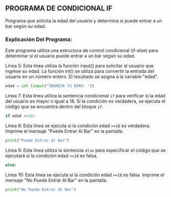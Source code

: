 ## PROGRAMA DE CONDICIONAL IF
Programa que solicita la edad del usuario y determina si puede entrar a un bar según su edad.
### Explicación Del Programa:
Este programa utiliza una estructura de control condicional (if-else) para determinar si el usuario puede entrar a un bar según su edad.

Línea 5: Esta línea utiliza la función input() para solicitar al usuario que ingrese su edad. La función int() se utiliza para convertir la entrada del usuario en un número entero. El resultado se asigna a la variable "edad".

```python
edad = int (input("INGRESA TU EDAD: "))
```

Línea 7:  Esta línea utiliza la sentencia condicional `if` para verificar si la edad del usuario es mayor o igual a 18. Si la condición es verdadera, se ejecuta el código que se encuentra dentro del bloque `if`.

```python
if edad >=18:
```

Línea 8: Esta línea se ejecuta si la condición edad `>=18` es verdadera. Imprime el mensaje "Puede Entrar Al Bar" en la pantalla.

```python
print("Puede Entrar Al Bar")
```

Línea 9: Esta línea utiliza la sentencia `else` para especificar el código que se ejecutará si la condición edad `>=18` es falsa.

```python
else:
```

Línea 10: Esta línea se ejecuta si la condición edad `>=18` es falsa. Imprime el mensaje "No Puede Entrar Al Bar" en la pantalla.

```python
print("No Puede Entrar Al Bar")
```



